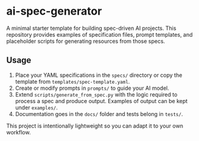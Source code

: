 # ai-spec-generator

A minimal starter template for building spec-driven AI projects. This repository
provides examples of specification files, prompt templates, and placeholder
scripts for generating resources from those specs.

## Usage
1. Place your YAML specifications in the `specs/` directory or copy the
   template from `templates/spec-template.yaml`.
2. Create or modify prompts in `prompts/` to guide your AI model.
3. Extend `scripts/generate_from_spec.py` with the logic required to process a
   spec and produce output. Examples of output can be kept under `examples/`.
4. Documentation goes in the `docs/` folder and tests belong in `tests/`.

This project is intentionally lightweight so you can adapt it to your own
workflow.
